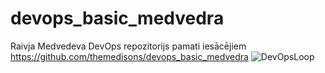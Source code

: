 # devops_basic_medvedra
Raivja Medvedeva DevOps repozitorijs pamati iesācējiem
https://github.com/themedisons/devops_basic_medvedra
![DevOpsLoop](C:\Users\Administrator\Desktop\git_repos\module_1\DevOpsLoop.png)